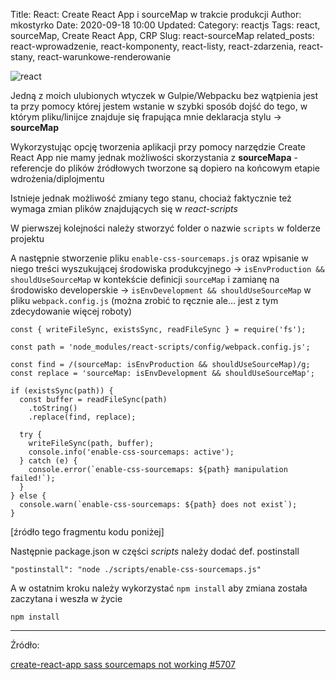 Title: React: Create React App i sourceMap w trakcie produkcji
Author: mkostyrko
Date: 2020-09-18 10:00
Updated:
Category: reactjs
Tags: react, sourceMap, Create React App, CRP
Slug: react-sourceMap
related_posts: react-wprowadzenie, react-komponenty, react-listy, react-zdarzenia, react-stany, react-warunkowe-renderowanie

![react](https://user-images.githubusercontent.com/27288406/47966049-b13a5700-e056-11e8-808e-45f2ffd4719c.png)

Jedną z moich ulubionych wtyczek w Gulpie/Webpacku bez wątpienia jest ta przy pomocy której jestem wstanie w szybki sposób dojść do tego, w którym pliku/linijce znajduje się frapująca mnie deklaracja stylu -> **sourceMap**


Wykorzystując opcję tworzenia aplikacji przy pomocy narzędzie Create React App nie mamy jednak możliwości skorzystania z **sourceMapa** - referencje do plików źródłowych tworzone są dopiero na końcowym etapie wdrożenia/diplojmentu

Istnieje jednak możliwość zmiany tego stanu, chociaż faktycznie też wymaga zmian plików znajdujących się w *react-scripts*



W pierwszej kolejności należy stworzyć folder o nazwie `scripts` w folderze projektu

A następnie stworzenie pliku `enable-css-sourcemaps.js` oraz wpisanie w niego treści wyszukującej środowiska produkcyjnego -> `isEnvProduction && shouldUseSourceMap` w kontekście definicji `sourceMap` i zamianę na środowisko developerskie -> `isEnvDevelopment && shouldUseSourceMap` w pliku `webpack.config.js` (można zrobić to ręcznie ale... jest z tym zdecydowanie więcej roboty)


    const { writeFileSync, existsSync, readFileSync } = require('fs');

    const path = 'node_modules/react-scripts/config/webpack.config.js';

    const find = /(sourceMap: isEnvProduction && shouldUseSourceMap)/g;
    const replace = 'sourceMap: isEnvDevelopment && shouldUseSourceMap';

    if (existsSync(path)) {
      const buffer = readFileSync(path)
        .toString()
        .replace(find, replace);

      try {
        writeFileSync(path, buffer);
        console.info('enable-css-sourcemaps: active');
      } catch (e) {
        console.error(`enable-css-sourcemaps: ${path} manipulation failed!`);
      }
    } else {
      console.warn(`enable-css-sourcemaps: ${path} does not exist`);
    }


[źródło tego fragmentu kodu poniżej]


Następnie package.json w części *scripts* należy dodać def. postinstall


    "postinstall": "node ./scripts/enable-css-sourcemaps.js"


A w ostatnim kroku należy wykorzystać `npm install` aby zmiana została zaczytana i weszła w życie

    npm install



---

Źródło:

[create-react-app sass sourcemaps not working #5707](https://github.com/facebook/create-react-app/issues/5707#issuecomment-569836264)

